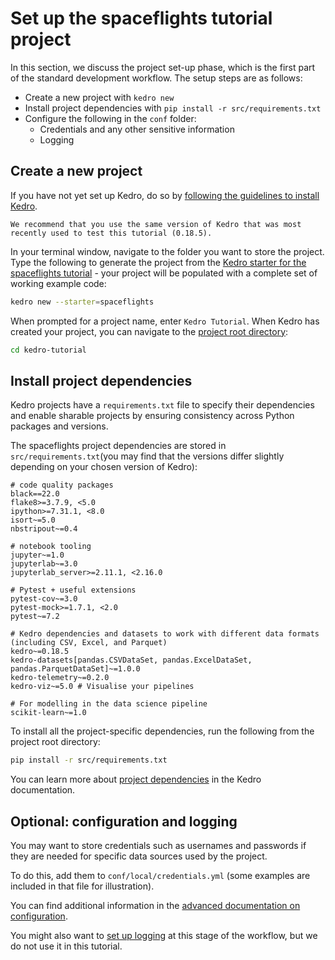 # Set up the spaceflights tutorial project

In this section, we discuss the project set-up phase, which is the first part of the standard development workflow. The setup steps are as follows:

* Create a new project with `kedro new`
* Install project dependencies with `pip install -r src/requirements.txt`
* Configure the following in the `conf` folder:
	* Credentials and any other sensitive information
	* Logging

## Create a new project

If you have not yet set up Kedro, do so by [following the guidelines to install Kedro](../get_started/install.md).

```{important}
We recommend that you use the same version of Kedro that was most recently used to test this tutorial (0.18.5).
```

In your terminal window, navigate to the folder you want to store the project. Type the following to generate the project from the [Kedro starter for the spaceflights tutorial](https://github.com/kedro-org/kedro-starters/tree/main/spaceflights) - your project will be populated with a complete set of working example code:

```bash
kedro new --starter=spaceflights
```

When prompted for a project name, enter `Kedro Tutorial`. When Kedro has created your project, you can navigate to the [project root directory](./spaceflights_tutorial.md#project-root-directory):

```bash
cd kedro-tutorial
```

## Install project dependencies

Kedro projects have a `requirements.txt` file to specify their dependencies and enable sharable projects by ensuring consistency across Python packages and versions.

The spaceflights project dependencies are stored in `src/requirements.txt`(you may find that the versions differ slightly depending on your chosen version of Kedro):

```text
# code quality packages
black==22.0  
flake8>=3.7.9, <5.0 
ipython>=7.31.1, <8.0 
isort~=5.0 
nbstripout~=0.4 

# notebook tooling
jupyter~=1.0 
jupyterlab~=3.0 
jupyterlab_server>=2.11.1, <2.16.0

# Pytest + useful extensions
pytest-cov~=3.0 
pytest-mock>=1.7.1, <2.0 
pytest~=7.2 

# Kedro dependencies and datasets to work with different data formats (including CSV, Excel, and Parquet)
kedro~=0.18.5
kedro-datasets[pandas.CSVDataSet, pandas.ExcelDataSet, pandas.ParquetDataSet]~=1.0.0
kedro-telemetry~=0.2.0
kedro-viz~=5.0 # Visualise your pipelines
 
# For modelling in the data science pipeline
scikit-learn~=1.0
```

To install all the project-specific dependencies, run the following from the project root directory:

```bash
pip install -r src/requirements.txt
```

You can learn more about [project dependencies](../kedro_project_setup/dependencies.md) in the Kedro documentation.


## Optional: configuration and logging

You may want to store credentials such as usernames and passwords if they are needed for specific data sources used by the project.

To do this, add them to `conf/local/credentials.yml` (some examples are included in that file for illustration).

You can find additional information in the [advanced documentation on configuration](../kedro_project_setup/configuration.md).

You might also want to [set up logging](../logging/logging.md) at this stage of the workflow, but we do not use it in this tutorial.

